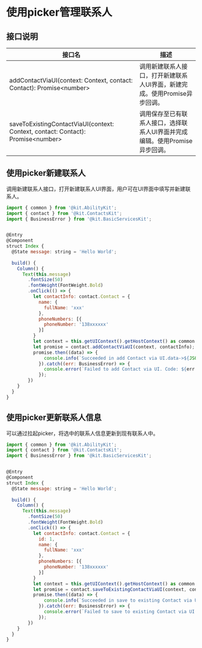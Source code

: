 # 使用picker管理联系人

<!--Kit: contacts-kit-->
<!--Subsystem: contacts-->
<!--Owner: @librahCode-->
<!--SE: @yanghaoqian-->
<!--TSE: @shangzhijie-->
## 接口说明

| 接口名                  | 描述                                       |
| --------------------- | ------------------------------------------ |
| addContactViaUI(context: Context, contact: Contact): Promise&lt;number&gt; | 调用新建联系人接口，打开新建联系人UI界面，新建完成。使用Promise异步回调。 |
| saveToExistingContactViaUI(context: Context, contact: Contact): Promise&lt;number&gt; | 调用保存至已有联系人接口，选择联系人UI界面并完成编辑。使用Promise异步回调。 |


## 使用picker新建联系人

调用新建联系人接口，打开新建联系人UI界面，用户可在UI界面中填写并新建联系人。

```js
import { common } from '@kit.AbilityKit';
import { contact } from '@kit.ContactsKit';
import { BusinessError } from '@kit.BasicServicesKit';


@Entry
@Component
struct Index {
  @State message: string = 'Hello World';
    
  build() {
    Column() {
      Text(this.message)
        .fontSize(50)
        .fontWeight(FontWeight.Bold)
        .onClick(() => {
          let contactInfo: contact.Contact = {
            name: {
              fullName: 'xxx'
            },
            phoneNumbers: [{
              phoneNumber: '138xxxxxx'
            }]
          }
          let context = this.getUIContext().getHostContext() as common.UIAbilityContext;
          let promise = contact.addContactViaUI(context, contactInfo);
          promise.then((data) => {
              console.info(`Succeeded in add Contact via UI.data->${JSON.stringify(data)}`);
            }).catch((err: BusinessError) => {
              console.error(`Failed to add Contact via UI. Code: ${err.code}, message: ${err.message}`);
            });
        })
    }
  }
}
```

## 使用picker更新联系人信息

可以通过拉起picker，将选中的联系人信息更新到现有联系人中。

```js
import { common } from '@kit.AbilityKit';
import { contact } from '@kit.ContactsKit';
import { BusinessError } from '@kit.BasicServicesKit';


@Entry
@Component
struct Index {
  @State message: string = 'Hello World';
    
  build() {
    Column() {
      Text(this.message)
        .fontSize(50)
        .fontWeight(FontWeight.Bold)
        .onClick(() => {
          let contactInfo: contact.Contact = {
            id: 1,
            name: {
              fullName: 'xxx'
            },
            phoneNumbers: [{
              phoneNumber: '138xxxxxx'
            }]
          }
          let context = this.getUIContext().getHostContext() as common.UIAbilityContext;
          let promise = contact.saveToExistingContactViaUI(context, contactInfo);
          promise.then((data) => {
              console.info(`Succeeded in save to existing Contact via UI.data->${JSON.stringify(data)}`);
            }).catch((err: BusinessError) => {
              console.error(`Failed to save to existing Contact via UI. Code: ${err.code}, message: ${err.message}`);
            });
        })
    }
  }
}
``` 